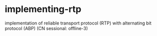 # implementing-rtp  
implementation of reliable transport protocol (RTP) with alternating bit protocol (ABP) (CN sessional: offline-3)